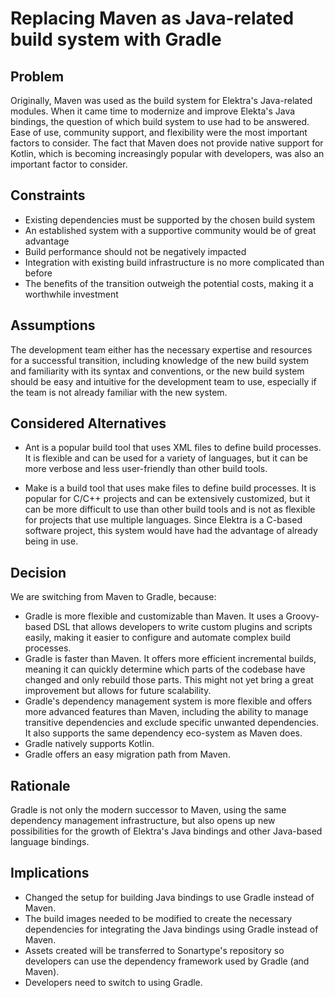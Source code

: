 # Replacing Maven as Java-related build system with Gradle

## Problem

Originally, Maven was used as the build system for Elektra's Java-related modules. When it came time to modernize and improve Elekta's Java bindings, the question of which build system to use had to be answered. Ease of use, community support, and flexibility were the most important factors to consider. The fact that Maven does not provide native support for Kotlin, which is becoming increasingly popular with developers, was also an important factor to consider.

## Constraints

* Existing dependencies must be supported by the chosen build system
* An established system with a supportive community would be of great advantage
* Build performance should not be negatively impacted
* Integration with existing build infrastructure is no more complicated than before
* The benefits of the transition outweigh the potential costs, making it a worthwhile investment

## Assumptions

The development team either has the necessary expertise and resources for a successful transition, including knowledge of the new build system and familiarity with its syntax and conventions, or the new build system should be easy and intuitive for the development team to use, especially if the team is not already familiar with the new system.

## Considered Alternatives

* Ant is a popular build tool that uses XML files to define build processes. It is flexible and can be used for a variety of languages, but it can be more verbose and less user-friendly than other build tools.

* Make is a build tool that uses make files to define build processes. It is popular for C/C++ projects and can be extensively customized, but it can be more difficult to use than other build tools and is not as flexible for projects that use multiple languages. Since Elektra is a C-based software project, this system would have had the advantage of already being in use.

## Decision

We are switching from Maven to Gradle, because:

* Gradle is more flexible and customizable than Maven. It uses a Groovy-based DSL that allows developers to write custom plugins and scripts easily, making it easier to configure and automate complex build processes.
* Gradle is faster than Maven. It offers more efficient incremental builds, meaning it can quickly determine which parts of the codebase have changed and only rebuild those parts. This might not yet bring a great improvement but allows for future scalability.
* Gradle's dependency management system is more flexible and offers more advanced features than Maven, including the ability to manage transitive dependencies and exclude specific unwanted dependencies. It also supports the same dependency eco-system as Maven does.
* Gradle natively supports Kotlin.
* Gradle offers an easy migration path from Maven.

## Rationale

Gradle is not only the modern successor to Maven, using the same dependency management infrastructure, but also opens up new possibilities for the growth of Elektra's Java bindings and other Java-based language bindings.

## Implications

* Changed the setup for building Java bindings to use Gradle instead of Maven.
* The build images needed to be modified to create the necessary dependencies for integrating the Java bindings using Gradle instead of Maven.
* Assets created will be transferred to Sonartype's repository so developers can use the dependency framework used by Gradle (and Maven).
* Developers need to switch to using Gradle.